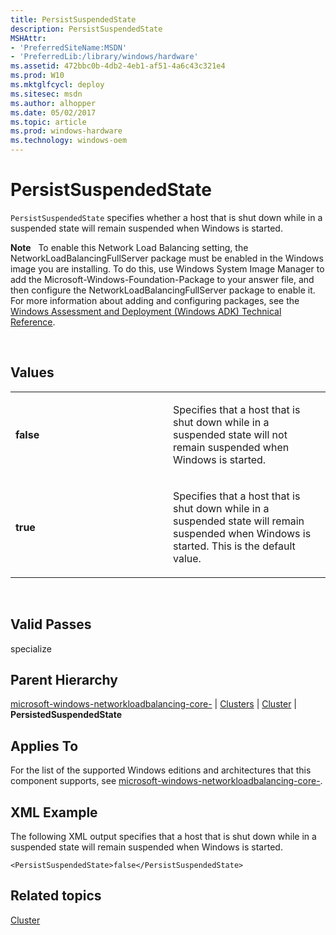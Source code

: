 ```yaml
---
title: PersistSuspendedState
description: PersistSuspendedState
MSHAttr:
- 'PreferredSiteName:MSDN'
- 'PreferredLib:/library/windows/hardware'
ms.assetid: 472bbc0b-4db2-4eb1-af51-4a6c43c321e4
ms.prod: W10
ms.mktglfcycl: deploy
ms.sitesec: msdn
ms.author: alhopper
ms.date: 05/02/2017
ms.topic: article
ms.prod: windows-hardware
ms.technology: windows-oem
---
```


# PersistSuspendedState


`PersistSuspendedState` specifies whether a host that is shut down while in a suspended state will remain suspended when Windows is started.

**Note**  
To enable this Network Load Balancing setting, the NetworkLoadBalancingFullServer package must be enabled in the Windows image you are installing. To do this, use Windows System Image Manager to add the Microsoft-Windows-Foundation-Package to your answer file, and then configure the NetworkLoadBalancingFullServer package to enable it. For more information about adding and configuring packages, see the [Windows Assessment and Deployment (Windows ADK) Technical Reference](http://go.microsoft.com/fwlink/?LinkId=206587).

 

## Values


<table>
<colgroup>
<col width="50%" />
<col width="50%" />
</colgroup>
<tbody>
<tr class="odd">
<td><p><strong>false</strong></p></td>
<td><p>Specifies that a host that is shut down while in a suspended state will not remain suspended when Windows is started.</p></td>
</tr>
<tr class="even">
<td><p><strong>true</strong></p></td>
<td><p>Specifies that a host that is shut down while in a suspended state will remain suspended when Windows is started. This is the default value.</p></td>
</tr>
</tbody>
</table>

 

## Valid Passes


specialize

## Parent Hierarchy


[microsoft-windows-networkloadbalancing-core-](microsoft-windows-networkloadbalancing-core.md) | [Clusters](microsoft-windows-networkloadbalancing-core-clusters.md) | [Cluster](microsoft-windows-networkloadbalancing-core-clusters-cluster.md) | **PersistedSuspendedState**

## Applies To


For the list of the supported Windows editions and architectures that this component supports, see [microsoft-windows-networkloadbalancing-core-](microsoft-windows-networkloadbalancing-core.md).

## XML Example


The following XML output specifies that a host that is shut down while in a suspended state will remain suspended when Windows is started.

``` syntax
<PersistSuspendedState>false</PersistSuspendedState>
```

## Related topics


[Cluster](microsoft-windows-networkloadbalancing-core-clusters-cluster.md)

 

 







